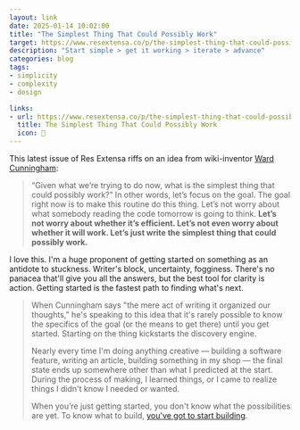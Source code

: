 ```yaml
---
layout: link
date: 2025-01-14 10:02:00
title: "The Simplest Thing That Could Possibly Work"
target: https://www.resextensa.co/p/the-simplest-thing-that-could-possibly
description: "Start simple > get it working > iterate > advance"
categories: blog
tags:
- simplicity
- complexity
- design

links:
- url: https://www.resextensa.co/p/the-simplest-thing-that-could-possibly
  title: The Simplest Thing That Could Possibly Work
  icon: 🌱
---
```


This latest issue of Res Extensa riffs on an idea from wiki-inventor [Ward Cunningham](https://en.wikipedia.org/wiki/Ward_Cunningham "Ward Cunningham on Wikipedia"):

> “Given what we’re trying to do now, what is the simplest thing that could possibly work?” In other words, let’s focus on the goal. The goal right now is to make this routine do this thing. Let’s not worry about what somebody reading the code tomorrow is going to think. **Let’s not worry about whether it’s efficient. Let’s not even worry about whether it will work. Let’s just write the simplest thing that could possibly work.**

I love this. I'm a huge proponent of getting started on something as an antidote to stuckness. Writer's block, uncertainty, fogginess. There's no
panacea that'll give you all the answers, but the best tool for clarity is action. Getting started is the fastest path to finding what's next.

> When Cunningham says "the mere act of writing it organized our thoughts," he's speaking to this idea that it's rarely possible to know the specifics of the goal (or the means to get there) until you get started. Starting on the thing kickstarts the discovery engine.
> 
> Nearly every time I'm doing anything creative — building a software feature, writing an article, building something in my shop — the final state ends up somewhere other than what I predicted at the start. During the process of making, I learned things, or I came to realize things I didn't know I needed or wanted.
> 
> When you’re just getting started, you don't know what the possibilities are yet. To know what to build, [you've got to start
> building](https://www.resextensa.co/p/to-know-what-to-build-start-building "Start building to know what to build").
